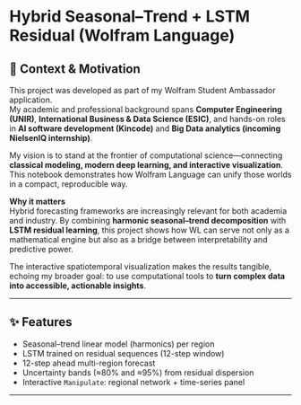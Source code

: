 # Hybrid Seasonal–Trend + LSTM Residual (Wolfram Language)

## 🎯 Context & Motivation
This project was developed as part of my Wolfram Student Ambassador application.  
My academic and professional background spans **Computer Engineering (UNIR)**, **International Business & Data Science (ESIC)**, and hands-on roles in **AI software development (Kincode)** and **Big Data analytics (incoming NielsenIQ internship)**.  

My vision is to stand at the frontier of computational science—connecting **classical modeling, modern deep learning, and interactive visualization**. This notebook demonstrates how Wolfram Language can unify those worlds in a compact, reproducible way.

**Why it matters**  
Hybrid forecasting frameworks are increasingly relevant for both academia and industry. By combining **harmonic seasonal–trend decomposition** with **LSTM residual learning**, this project shows how WL can serve not only as a mathematical engine but also as a bridge between interpretability and predictive power.  

The interactive spatiotemporal visualization makes the results tangible, echoing my broader goal: to use computational tools to **turn complex data into accessible, actionable insights**.

---

## ✨ Features
- Seasonal–trend linear model (harmonics) per region  
- LSTM trained on residual sequences (12-step window)  
- 12-step ahead multi-region forecast  
- Uncertainty bands (≈80% and ≈95%) from residual dispersion  
- Interactive `Manipulate`: regional network + time-series panel  

---

